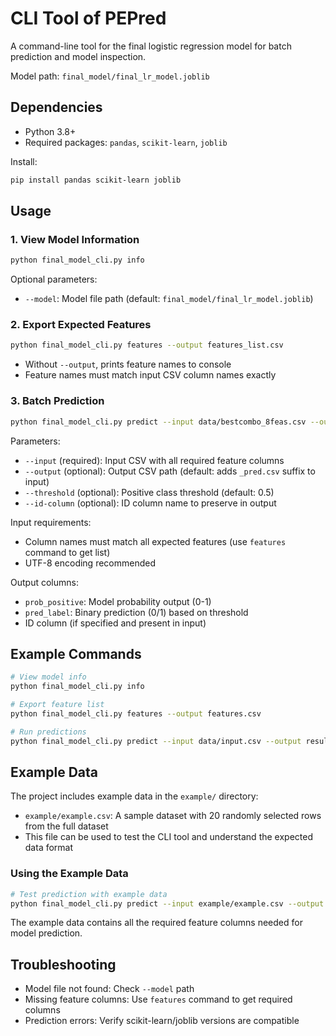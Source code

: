 # CLI Tool of PEPred

A command-line tool for the final logistic regression model for batch prediction and model inspection.

Model path: `final_model/final_lr_model.joblib`

## Dependencies

- Python 3.8+
- Required packages: `pandas`, `scikit-learn`, `joblib`

Install:
```bash
pip install pandas scikit-learn joblib
```

## Usage

### 1. View Model Information

```bash
python final_model_cli.py info
```

Optional parameters:
- `--model`: Model file path (default: `final_model/final_lr_model.joblib`)

### 2. Export Expected Features

```bash
python final_model_cli.py features --output features_list.csv
```

- Without `--output`, prints feature names to console
- Feature names must match input CSV column names exactly

### 3. Batch Prediction

```bash
python final_model_cli.py predict --input data/bestcombo_8feas.csv --output predictions.csv --threshold 0.5
```

Parameters:
- `--input` (required): Input CSV with all required feature columns
- `--output` (optional): Output CSV path (default: adds `_pred.csv` suffix to input)
- `--threshold` (optional): Positive class threshold (default: 0.5)
- `--id-column` (optional): ID column name to preserve in output

Input requirements:
- Column names must match all expected features (use `features` command to get list)
- UTF-8 encoding recommended

Output columns:
- `prob_positive`: Model probability output (0-1)
- `pred_label`: Binary prediction (0/1) based on threshold
- ID column (if specified and present in input)

## Example Commands

```bash
# View model info
python final_model_cli.py info

# Export feature list
python final_model_cli.py features --output features.csv

# Run predictions
python final_model_cli.py predict --input data/input.csv --output results.csv --threshold 0.5
```

## Example Data

The project includes example data in the `example/` directory:

- `example/example.csv`: A sample dataset with 20 randomly selected rows from the full dataset
- This file can be used to test the CLI tool and understand the expected data format

### Using the Example Data

```bash
# Test prediction with example data
python final_model_cli.py predict --input example/example.csv --output example_predictions.csv
```

The example data contains all the required feature columns needed for model prediction.

## Troubleshooting

- Model file not found: Check `--model` path
- Missing feature columns: Use `features` command to get required columns
- Prediction errors: Verify scikit-learn/joblib versions are compatible